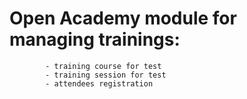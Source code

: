 Open Academy module for managing trainings:
================================
            - training course for test
            - training session for test
            - attendees registration
